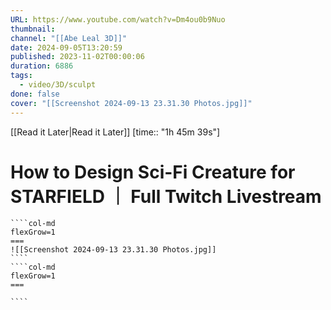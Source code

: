 ```yaml
---
URL: https://www.youtube.com/watch?v=Dm4ou0b9Nuo
thumbnail: 
channel: "[[Abe Leal 3D]]"
date: 2024-09-05T13:20:59
published: 2023-11-02T00:00:06
duration: 6886
tags:
  - video/3D/sculpt
done: false
cover: "[[Screenshot 2024-09-13 23.31.30 Photos.jpg]]"
---
```

[[Read it Later|Read it Later]] [time:: "1h 45m 39s"]
# How to Design Sci-Fi Creature for STARFIELD ｜ Full Twitch Livestream
`````col
````col-md
flexGrow=1
===
![[Screenshot 2024-09-13 23.31.30 Photos.jpg]]
````
````col-md
flexGrow=1
===

````
`````
